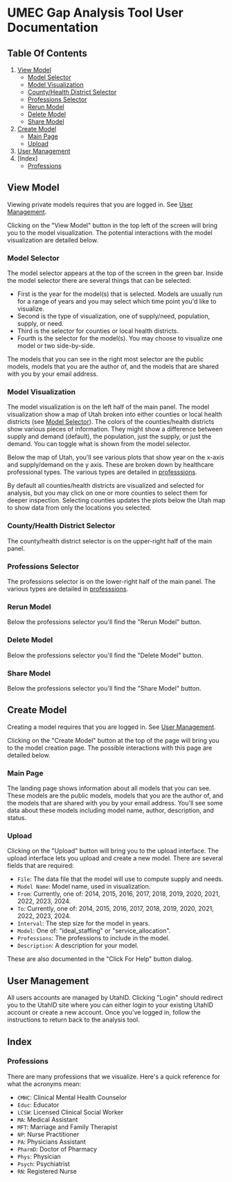# UMEC Gap Analysis Tool User Documentation

## Table Of Contents

1. [View Model](#view-model)
    - [Model Selector](#model-selector)
    - [Model Visualization](#model-visualization)
    - [County/Health District Selector](#county/health-district-selector)
    - [Professions Selector](#professions-selector)
    - [Rerun Model](#rerun-model)
    - [Delete Model](#delete-model)
    - [Share Model](#share-model)
2. [Create Model](#create-model)
    - [Main Page](#main-page)
    - [Upload](#upload)
3. [User Management](#user-management)
4. [Index]
    - [Professions](#professions)

## View Model

Viewing private models requires that you are logged in. See [User Management](#user-management).

Clicking on the "View Model" button in the top left of the screen will bring you to the model visualization. The potential interactions with the model visualization are detailed below.

### Model Selector

The model selector appears at the top of the screen in the green bar. Inside the model selector there are several things that can be selected: 

- First is the year for the model(s) that is selected. Models are usually run for a range of years and you may select which time point you'd like to visualize.
- Second is the type of visualization, one of supply/need, population, supply, or need.
- Third is the selector for counties or local health districts.
- Fourth is the selector for the model(s). You may choose to visualize one model or two side-by-side.

The models that you can see in the right most selector are the public models, models that you are the author of, and the models that are shared with you by your email address.

### Model Visualization

The model visualization is on the left half of the main panel. The model visualization show a map of Utah broken into either counties or local health districts (see [Model Selector](#model-selector)). The colors of the counties/health districts show various pieces of information. They might show a difference between supply and demand (default), the population, just the supply, or just the demand. You can toggle what is shown from the model selector.

Below the map of Utah, you'll see various plots that show year on the x-axis and supply/demand on the y axis. These are broken down by healthcare professional types. The various types are detailed in [professsions](#professions).

By default all counties/health districts are visualized and selected for analysis, but you may click on one or more counties to select them for deeper inspection. Selecting counties updates the plots below the Utah map to show data from only the locations you selected.

### County/Health District Selector

The county/health district selector is on the upper-right half of the main panel.

### Professions Selector

The professions selector is on the lower-right half of the main panel. The various types are detailed in [professsions](#professions).

### Rerun Model

Below the professions selector you'll find the "Rerun Model" button.

### Delete Model

Below the professions selector you'll find the "Delete Model" button.

### Share Model

Below the professions selector you'll find the "Share Model" button.

## Create Model

Creating a model requires that you are logged in. See [User Management](#user-management).

Clicking on the "Create Model" button at the top of the page will bring you to the model creation page. The possible interactions with this page are detailed below.

### Main Page

The landing page shows information about all models that you can see. These models are the public models, models that you are the author of, and the models that are shared with you by your email address. You'll see some data about these models including model name, author, description, and status. 

### Upload

Clicking on the "Upload" button will bring you to the upload interface. The upload interface lets you upload and create a new model. There are several fields that are required:

- `File`: The data file that the model will use to compute supply and needs.
- `Model Name`: Model name, used in visualization.
- `From`: Currently, one of: 2014, 2015, 2016, 2017, 2018, 2019, 2020, 2021, 2022, 2023, 2024.
- `To`: Currently, one of: 2014, 2015, 2016, 2017, 2018, 2019, 2020, 2021, 2022, 2023, 2024.
- `Interval`: The step size for the model in years.
- `Model`: One of: "ideal_staffing" or "service_allocation".
- `Professions`: The professions to include in the model.
- `Description`: A description for your model.

These are also documented in the "Click For Help" button dialog.

## User Management

All users accounts are managed by UtahID. Clicking "Login" should redirect you to the UtahID site where you can either login to your existing UtahID account or create a new account. Once you've logged in, follow the instructions to return back to the analysis tool. 

## Index

### Professions

There are many professions that we visualize. Here's a quick reference for what the acronyms mean:

- `CMHC`: Clinical Mental Health Counselor
- `Educ`: Educator
- `LCSW`: Licensed Clinical Social Worker
- `MA`: Medical Assistant
- `MFT`: Marriage and Family Therapist
- `NP`: Nurse Practitioner
- `PA`: Physicians Assistant
- `PharmD`: Doctor of Pharmacy
- `Phys`: Physician
- `Psych`: Psychiatrist
- `RN`: Registered Nurse
